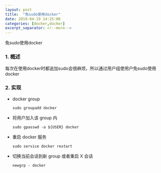 ```yaml
---
layout: post
title:  "免sudo使用docker"
date: 2019-04-19 14:25:00
categories: [docker,docker]
excerpt_separator: <!--more-->
---
```


免sudo使用docker

<!--more-->

### 1. 概述

每次在使用docker时都追加sudo会很麻烦，所以通过用户组使用户免sudo使用docker

### 2. 实现

* docker group

    ```shell
    sudo groupadd docker
    ```

* 将用户加入该 group 内

    ```shell
    sudo gpasswd -a ${USER} docker
    ```

* 重启 docker 服务

    ```shell
    sudo service docker restart
    ```

* 切换当前会话到新 group 或者重启 X 会话

    ```shell
    newgrp - docker
    ```